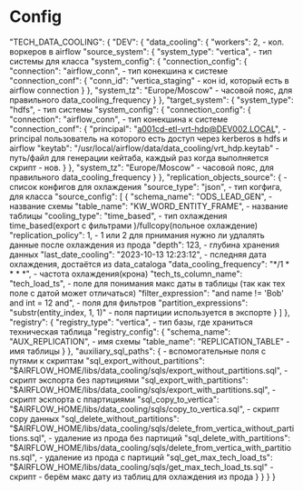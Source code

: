 # Config

"TECH_DATA_COOLING": {
    "DEV": {
      "data_cooling": {
        "workers": 2, - кол. воркеров в airflow
        "source_system": {
            "system_type": "vertica", - тип системы для класса
            "system_config": {
                "connection_config": {
                    "connection": "airflow_conn", - тип конекшина к системе 
                    "connection_conf": {
                        "conn_id":  "vertica_staging" - кон id, который есть в airflow connection
                    }
                },
                "system_tz": "Europe/Moscow" - часовой пояс, для правильного data_cooling_frequency
            }
        },
        "target_system": {
            "system_type": "hdfs", - тип системы
            "system_config": {
                "connection_config": {
                    "connection": "airflow_conn", - тип конекшина к системе 
                    "connection_conf": {
                      "principal": "a001cd-etl-vrt-hdp@DEV002.LOCAL", - principal пользователь на которого есть доступ через kerberos в hdfs и airflow 
                      "keytab": "/usr/local/airflow/data/data_cooling/vrt_hdp.keytab" - путь/файл для генерации кейтаба, каждый раз когда выполняется скрипт - нов.
                    }
                },
                "system_tz": "Europe/Moscow" - часовой пояс, для правильного data_cooling_frequency
            }
        },
        "replication_objects_source": { - список конфигов для охлаждения
          "source_type": "json", - тип когфига, для класса 
          "source_config": [
            {
              "schema_name": "ODS_LEAD_GEN", - название схемы
              "table_name": "KW_WORD_ENTITY_FRAME", - название таблицы
              "cooling_type": "time_based", - тип охлаждения time_based(export с фильтрами )/fullcopy(польное охлаждение)
              "replication_policy": 1, - 1 или 2 для прнимания нужно ли удлалять данные после охлаждения из прода
              "depth": 123, - глубина хранения данных 
              "last_date_cooling": "2023-10-13 12:23:12", - пследняя дата охлаждения, достаётся из data_cataloga
              "data_cooling_frequency": "*/1 * * * *", - частота охлаждения(крона)
              "tech_ts_column_name": "tech_load_ts", - поле для понимания макс даты в таблицы (так как тех поле с датой может отличаться)
              "filter_expression": "and name != 'Bob' and int = 12 and", - поля для фильтров 
              "partition_expressions": "substr(entity_index, 1, 1)" - поля партиции используется в экспорте
            }
          ]
        },
        "registry": {
            "registry_type": "vertica", - тип базы, где храниться техническая таблица
            "registry_config": {
                "schema_name": "AUX_REPLICATION", - имя схемы 
                "table_name": "REPLICATION_TABLE" - имя таблицы
            }
        },
        "auxiliary_sql_paths": { - вспомогательные поля с путями к скриптам 
          "sql_export_without_partitions": "$AIRFLOW_HOME/libs/data_cooling/sqls/export_without_partitions.sql", - скрипт экспорта без партициями
          "sql_export_with_partitions": "$AIRFLOW_HOME/libs/data_cooling/sqls/export_with_partitions.sql", - скрипт эскпорта с ппартициями
          "sql_copy_to_vertica": "$AIRFLOW_HOME/libs/data_cooling/sqls/copy_to_vertica.sql", - скрипт copy данных
          "sql_delete_without_partitions": "$AIRFLOW_HOME/libs/data_cooling/sqls/delete_from_vertica_without_partitions.sql", - удаление из прода без партиций
          "sql_delete_with_partitions": "$AIRFLOW_HOME/libs/data_cooling/sqls/delete_from_vertica_with_partitions.sql", - удаление из прода с партиций
          "sql_get_max_tech_load_ts": "$AIRFLOW_HOME/libs/data_cooling/sqls/get_max_tech_load_ts.sql" - скрипт - берём макс дату из таблиц для охлаждения из прода
        }
      }
    }
  }